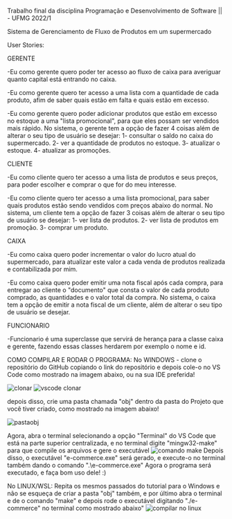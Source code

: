 Trabalho final da disciplina Programação e Desenvolvimento de Software || - UFMG 2022/1

Sistema de Gerenciamento de Fluxo de Produtos em um supermercado

User Stories:

GERENTE

-Eu como gerente quero poder ter acesso ao fluxo de caixa para averiguar quanto capital está entrando no caixa.

-Eu como gerente quero ter acesso a uma lista com a quantidade de cada produto, afim de saber quais estão em falta e quais estão em excesso.

-Eu como gerente quero poder adicionar produtos que estão em excesso no estoque a uma "lista promocional", para que eles possam ser vendidos mais rápido.
No sistema, o gerente tem a opção de fazer 4 coisas além de alterar o seu tipo de usuário se desejar: 1- consultar o saldo no caixa do supermercado. 2- ver a quantidade de produtos no estoque. 3- atualizar o estoque. 4- atualizar as promoções.

CLIENTE

-Eu como cliente quero ter acesso a uma lista de produtos e seus preços, para poder escolher e comprar o que for do meu interesse.

-Eu como cliente quero ter acesso a uma lista promocional, para saber quais produtos estão sendo vendidos com preços abaixo do normal.
No sistema, um cliente tem a opção de fazer 3 coisas além de alterar o seu tipo de usuário se desejar: 1- ver lista de produtos. 2- ver lista de produtos em promoção. 3- comprar um produto.

CAIXA

-Eu como caixa quero poder incrementar o valor do lucro atual do supermercado, para atualizar este valor a cada venda de produtos realizada e contabilizada por mim.

-Eu como caixa quero poder emitir uma nota fiscal após cada compra, para entregar ao cliente o "documento" que consta o valor de cada produto comprado, as quantidades e o valor total da compra.
No sistema, o caixa tem a opção de emitir a nota fiscal de um cliente, além de alterar o seu tipo de usuário se desejar.

FUNCIONARIO

-Funcionario é uma superclasse que servirá de herança para a classe caixa e gerente, fazendo essas classes herdarem por exemplo o nome e id.



COMO COMPILAR E RODAR O PROGRAMA:
No WINDOWS - clone o repositório do GitHub copiando o link do repositório e depois cole-o no VS Code como mostrado na imagem abaixo, ou na sua IDE preferida! 

![clonar](https://user-images.githubusercontent.com/97178655/179424633-b07bcd3b-463d-41f9-8d16-7d25666638f2.png)
![vscode clonar](https://user-images.githubusercontent.com/97178655/179424946-f8f03018-294e-4b7e-a520-80c5ae58ef95.png)

depois disso, crie uma pasta chamada "obj" dentro da pasta do Projeto que você tiver criado, como mostrado na imagem abaixo!

![pastaobj](https://user-images.githubusercontent.com/97178655/179425083-581206bd-a469-4be1-b0de-d0393b10fd1c.png)

Agora, abra o terminal selecionando a opção "Terminal" do VS Code que está na parte superior centralizada, e no terminal digite "mingw32-make" para que compile os arquivos e gere o executável
![comando make](https://user-images.githubusercontent.com/97178655/179425206-ecdc41c5-24b2-4643-a966-faec3c52cf15.png)
Depois disso, o executável "e-commerce.exe" será gerado, e execute-o no terminal também dando o comando ".\e-commerce.exe" 
Agora o programa será executado, e faça bom uso dele! :)

No LINUX/WSL: Repita os mesmos passados do tutorial para o Windows e não se esqueça de criar a pasta "obj" também, e por último abra o terminal e de o comando "make" e depois rode o executável digitando "./e-commerce" no terminal como mostrado abaixo"
![compilar no linux](https://user-images.githubusercontent.com/97178655/179426130-beb8dada-e30f-4144-9221-7973f0b404bd.png)



